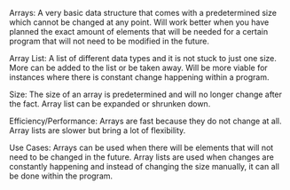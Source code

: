 Arrays: A very basic data structure that comes with a predetermined size which cannot be changed at any point. Will work better when you have planned the exact amount of elements that will be needed for a certain program that will not need to be modified in the future.

Array List: A list of different data types and it is not stuck to just one size. More can be added to the list or be taken away. Will be more viable for instances where there is constant change happening within a program.&nbsp;


Size: The size of an array is predetermined and will no longer change after the fact. Array list can be expanded or shrunken down.

Efficiency/Performance: Arrays are fast because they do not change at all. Array lists are slower but bring a lot of flexibility.

Use Cases: Arrays can be used when there will be elements that will not need to be changed in the future. Array lists are used when changes are constantly happening and instead of changing the size manually, it can all be done within the program.


